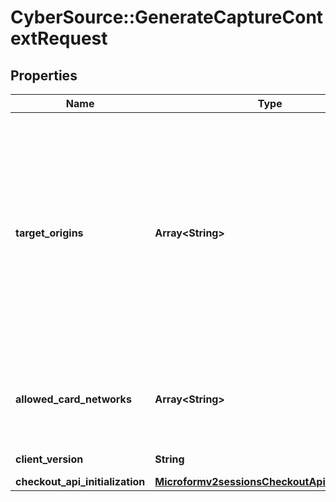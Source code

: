 # CyberSource::GenerateCaptureContextRequest

## Properties
Name | Type | Description | Notes
------------ | ------------- | ------------- | -------------
**target_origins** | **Array&lt;String&gt;** | The [target origin](https://developer.mozilla.org/en-US/docs/Glossary/Origin) of the website on which you will be launching Microform is defined by the scheme (protocol), hostname (domain) and port number (if used).    You must use https://hostname (unless you use http://localhost) Wildcards are NOT supported.  Ensure that subdomains are included. Any valid top-level domain is supported (e.g. .com, .co.uk, .gov.br etc)  Examples:   - https://example.com   - https://subdomain.example.com   - https://example.com:8080&lt;br&gt;&lt;br&gt;  If you are embedding within multiple nested iframes you need to specify the origins of all the browser contexts used, for example:    targetOrigins: [     \&quot;https://example.com\&quot;,     \&quot;https://basket.example.com\&quot;,     \&quot;https://ecom.example.com\&quot;   ]  | [optional] 
**allowed_card_networks** | **Array&lt;String&gt;** | The list of card networks you want to use for this Microform transaction.  Microform currently supports the following card networks: - VISA - MAESTRO - MASTERCARD - AMEX - DISCOVER - DINERSCLUB - JCB - CUP - CARTESBANCAIRES - CARNET  | [optional] 
**client_version** | **String** | Specify the version of Microform that you want to use.  | [optional] 
**checkout_api_initialization** | [**Microformv2sessionsCheckoutApiInitialization**](Microformv2sessionsCheckoutApiInitialization.md) |  | [optional] 


